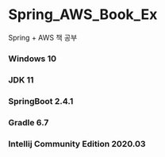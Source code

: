 # Spring_AWS_Book_Ex
Spring + AWS 책 공부

### Windows 10
### JDK 11
### SpringBoot 2.4.1
### Gradle 6.7
### Intellij Community Edition 2020.03
